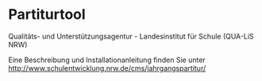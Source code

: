 ﻿Partiturtool
============

Qualitäts- und Unterstützungsagentur - Landesinstitut für Schule (QUA-LiS NRW)

Eine Beschreibung und Installationanleitung finden Sie unter http://www.schulentwicklung.nrw.de/cms/jahrgangspartitur/
